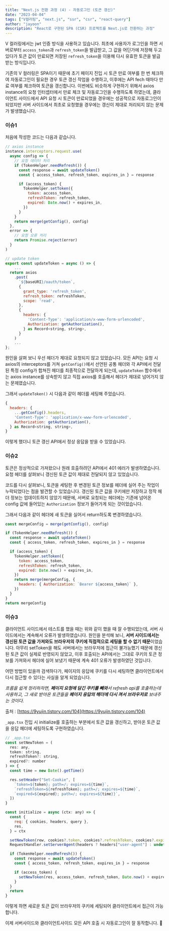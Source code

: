 ```yaml
---
title: "Next.js 전환 과정 (4) - 자동로그인 (토큰 갱신)"
date: "2023-04-04"
tags: ["V컬러링", "next.js", "ssr", "csr", "react-query"]
author: "jayoon"
description: "React로 구현된 SPA (CSR) 프로젝트를 Next.js로 전환하는 과정"
---
```


V 컬러링에서는 jwt 인증 방식을 사용하고 있습니다.
최초에 사용자가 로그인을 하면 서버로부터 `access_token`과 `refresh_token`을 발급받고, 그 값을 어딘가에 저장해 두고 있다가 토큰 값이 만료되면 저장된 `refresh_token`을 이용해 다시 유효한 토큰을 발급받는 방식입니다.

기존의 V 컬러링은 SPA이기 때문에 초기 페이지 진입 시 토큰 만료 여부를 한 번 체크하여 자동로그인이 필요한 경우 토큰 갱신 작업을 수행하고, 이후에는 API fech 때마다 만료 여부를 체크하여 토큰을 갱신합니다.
이번에도 비슷하게 구현하기 위해서 axios instance의 요청 인터셉터에서 만료 체크 및 자동로그인을 수행하도록 하였는데, 클라이언트 사이드에서 API 요청 시 토큰이 만료되었을 경우에는 성공적으로 자동로그인이 되었지만 서버 사이드에서 최초로 요청했을 경우에는 갱신이 제대로 처리되지 않는 문제가 발생했습니다.

### 이슈1

처음에 작성한 코드는 다음과 같습니다.

```javascript
// axios instance
instance.interceptors.request.use(
  async config => {
    // 요청 데이터 처리
    if (TokenHelper.needRefresh()) {
      const response = await updateToken()
      const { access_token, refresh_token, expires_in } = response

      if (access_token) {
        TokenHelper.setToken({
          token: access_token,
          refreshToken: refresh_token,
          expired: Date.now() + expires_in,
        })
      }
    }
    return merge(getConfig(), config)
  },
  error => {
    // 요청 오류 처리
    return Promise.reject(error)
  }
)
```

```javascript
// update token
export const updateToken = async () => {
	...
  return axios
    .post(
      `${baseURI}/oauth/token`,
      {
        grant_type: 'refresh_token',
        refresh_token: refreshToken,
        scope: 'read',
      },
      {
        headers: {
          'Content-Type': 'application/x-www-form-urlencoded',
          Authorization: getAuthorization(),
        } as Record<string, string>,
      }
    )
    ...
};
```

원인을 살펴 보니 우선 헤더가 제대로 요청되지 않고 있었습니다.
모든 API는 요청 시 axios의 interceptors를 거쳐 `getConfig()`에서 선언된 공통 헤더와 각 API에서 전달된 특정 config가 합쳐진 헤더를 최종적으로 전달하게 되는데, `updateToken` 함수에서는 axios instance를 상속받지 않고 직접 axios를 호출해서 헤더가 제대로 넘어가지 않는 문제였습니다.

그래서 `updateToken()` 시 다음과 같이 헤더를 세팅해 주었습니다.

```javascript
{
  headers: {
    ...getConfig().headers,
    'Content-Type': 'application/x-www-form-urlencoded',
    Authorization: getAuthorization(),
  } as Record<string, string>,
}
```

이렇게 했더니 토큰 갱신 API에서 정상 응답을 받을 수 있었습니다.

### 이슈2

토큰은 정상적으로 가져왔으나 원래 호출하려던 API에서 401 에러가 발생하였습니다. 요청 헤더를 살펴보니 갱신된 토큰 값이 제대로 전달되지 않고 있었습니다.

코드를 다시 살펴보니, 토큰을 세팅한 후 변경된 토큰 정보를 헤더에 실어 주는 작업이 누락되었다는 점을 발견할 수 있었습니다.
갱신된 토큰 값을 쿠키에만 저장하고 정작 헤더 정보는 업데이트하지 않았기 때문에, 서버로 요청되는 헤더에는 기존에 넘어온 config 값에 들어있는 `Authorization` 정보가 들어가게 되는 것이었습니다.

그래서 다음과 같이 헤더에 새 토큰을 실어서 return하도록 변경하였습니다.

```javascript
const mergeConfig = merge(getConfig(), config)

if (TokenHelper.needRefresh()) {
  const response = await updateToken()
  const { access_token, refresh_token, expires_in } = response

  if (access_token) {
    TokenHelper.setToken({
      token: access_token,
      refreshToken: refresh_token,
      expired: Date.now() + expires_in,
    })
    return merge(mergeConfig, {
      headers: { Authorization: `Bearer ${access_token}` },
    })
  }
}
return mergeConfig
```

### 이슈3

클라이언트 사이드에서 테스트를 했을 때는 위와 같이 했을 때 잘 수행되었는데, 서버 사이드에서는 계속해서 오류가 발생하였습니다.
원인을 분석해 보니, **서버 사이드에서는 갱신된 토큰 값을 가져와도 브라우저의 쿠키에 직접적으로 세팅을 할 수 없기 때문**이었습니다.
아무리 setToken을 해도 서버에서는 브라우저에 접근이 불가능했기 때문에 갱신된 토큰 값이 실제로 반영되지 않았고, 이후 호출되는 API에서는 그대로 쿠키의 토큰 정보를 가져와서 헤더에 실어 보냈기 때문에 계속 401 오류가 발생하였던 것입니다.

어떤 방법이 있을까 검색하다가, 페이지의 응답에 쿠키를 다시 세팅하면 클라이언트에서 다시 접근할 수 있다는 사실을 알게 되었습니다.

_흐름을 쉽게 정리하자면, **페이지 요청에 담긴 쿠키를 빼와**서 refresh api를 호출하는데 사용하고, 그 새로 받아온 토큰들을 **페이지 응답의 헤더에 다시 껴서 브라우저로** 보내주는 것이다._

출처 : [https://9yujin.tistory.com/104](https://9yujin.tistory.com/104)

`_app.tsx` 진입 시 initialize를 호출하는 부분에서 토큰 값을 갱신하고, 받아온 토큰 값을 응답 헤더에 세팅하도록 구현하였습니다.

```javascript
// _app.tsx
const setNewToken = (
  res: any,
  token: string,
  refreshToken?: string,
  expired?: number
) => {
  const time = new Date().getTime()

  res.setHeader("Set-Cookie", [
    `token=${token}; path=/; expires=${time}`,
    `refreshToken=${refreshToken}; path=/; expires=${time}`,
    `expired=${expired}; path=/; expires=${time}}`,
  ])
}

const initialize = async (ctx: any) => {
  const {
    req: { cookies, headers, query },
    res,
  } = ctx

  setNewToken(rew, cookies?.token, cookies?.refreshToken, cookies?.expired)
  RequestHandler.setServerAgent(headers ? headers["user-agent"] : undefined)

  if (TokenHelper.needRefresh()) {
    const response = await updateToken()
    const { access_token, refresh_token, expires_in } = response

    if (access_token) {
      setNewToken(res, access_token, refresh_token, Date.now() + expires_in)
    }
  }
  return
}
```

이렇게 하면 새로운 토큰 값이 브라우저의 쿠키에 세팅되어 클라이언트에서 접근이 가능합니다.

이제 서버사이드와 클라이언트사이드 모든 API 호출 시 자동로그인이 잘 동작합니다. 🙂
